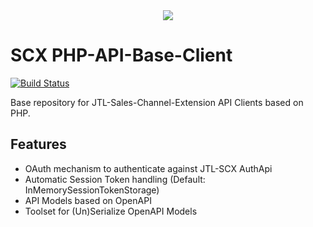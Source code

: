 <div align="center">
  <img src="https://user-images.githubusercontent.com/1415186/75040771-2ed7df80-54b3-11ea-8657-41a0cae9dafc.png">
</div>

# SCX PHP-API-Base-Client

[![Build Status](https://travis-ci.org/jtl-scx/api-base-client.svg?branch=master)](https://travis-ci.org/jtl-scx/api-base-client)

Base repository for JTL-Sales-Channel-Extension API Clients based on PHP. 

## Features

* OAuth mechanism to authenticate against JTL-SCX AuthApi
* Automatic Session Token handling (Default: InMemorySessionTokenStorage)
* API Models based on OpenAPI
* Toolset for (Un)Serialize OpenAPI Models
